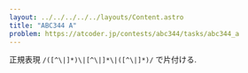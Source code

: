 ```yaml
---
layout: ../../../../../layouts/Content.astro
title: "ABC344 A"
problem: https://atcoder.jp/contests/abc344/tasks/abc344_a
---
```

正規表現 `/([^\|]*)\|[^\|]*\|([^\|]*)/` で片付ける.